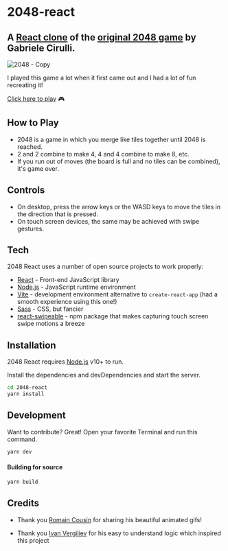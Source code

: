 # 2048-react
## A [React clone] of the [original 2048 game] by Gabriele Cirulli.

![2048 - Copy](https://user-images.githubusercontent.com/40582288/226059443-bcdea3f4-0a94-473a-b540-0891ca76035c.PNG)

I played this game a lot when it first came out and I had a lot of fun recreating it!

[Click here to play] 🎮

## How to Play
- 2048 is a game in which you merge like tiles together until 2048 is reached.
- 2 and 2 combine to make 4, 4 and 4 combine to make 8, etc.
- If you run out of moves (the board is full and no tiles can be combined), it's game over.

## Controls
- On desktop, press the arrow keys or the WASD keys to move the tiles in the direction that is pressed.
- On touch screen devices, the same may be achieved with swipe gestures.

## Tech

2048 React uses a number of open source projects to work properly:

- [React] - Front-end JavaScript library
- [Node.js] - JavaScript runtime environment
- [Vite] - development environment alternative to `create-react-app` (had a smooth experience using this one!)
- [Sass] - CSS, but fancier
- [react-swipeable] - npm package that makes capturing touch screen swipe motions a breeze

## Installation

2048 React requires [Node.js](https://nodejs.org/) v10+ to run.

Install the dependencies and devDependencies and start the server.

```sh
cd 2048-react
yarn install
```

## Development

Want to contribute? Great!
Open your favorite Terminal and run this command.

```sh
yarn dev
```

#### Building for source

```sh
yarn build
```

## Credits

- Thank you [Romain Cousin] for sharing his beautiful animated gifs!
- Thank you [Ivan Vergiliev] for his easy to understand logic which inspired this project


   [original 2048 game]: <https://play2048.co/>
   [Romain Cousin]: <https://www.behance.net/romaincousin>
   [Ivan Vergiliev]: <https://github.com/IvanVergiliev/2048-react>
   [React]: <https://react.dev/>
   [Node.js]: <https://nodejs.org/en>
   [react-swipeable]: <https://www.npmjs.com/package/react-swipeable>
   [Sass]: <https://sass-lang.com/>
   [Vite]: <https://vitejs.dev/>
   [React clone]: <https://main--silly-froyo-4c70a7.netlify.app/>
   [Click here to play]:<https://bit.ly/2048-react-app>
   
